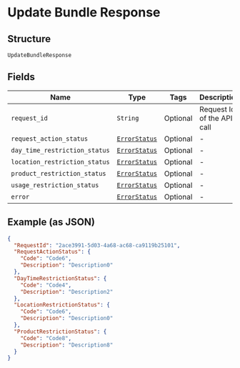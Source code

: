 
# Update Bundle Response

## Structure

`UpdateBundleResponse`

## Fields

| Name | Type | Tags | Description |
|  --- | --- | --- | --- |
| `request_id` | `String` | Optional | Request Id of the API call |
| `request_action_status` | [`ErrorStatus`](../../doc/models/error-status.md) | Optional | - |
| `day_time_restriction_status` | [`ErrorStatus`](../../doc/models/error-status.md) | Optional | - |
| `location_restriction_status` | [`ErrorStatus`](../../doc/models/error-status.md) | Optional | - |
| `product_restriction_status` | [`ErrorStatus`](../../doc/models/error-status.md) | Optional | - |
| `usage_restriction_status` | [`ErrorStatus`](../../doc/models/error-status.md) | Optional | - |
| `error` | [`ErrorStatus`](../../doc/models/error-status.md) | Optional | - |

## Example (as JSON)

```json
{
  "RequestId": "2ace3991-5d03-4a68-ac68-ca9119b25101",
  "RequestActionStatus": {
    "Code": "Code6",
    "Description": "Description0"
  },
  "DayTimeRestrictionStatus": {
    "Code": "Code4",
    "Description": "Description2"
  },
  "LocationRestrictionStatus": {
    "Code": "Code6",
    "Description": "Description0"
  },
  "ProductRestrictionStatus": {
    "Code": "Code8",
    "Description": "Description8"
  }
}
```

